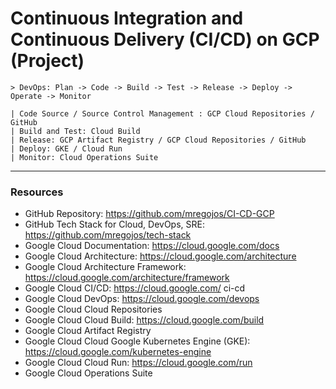 # Continuous Integration and Continuous Delivery (CI/CD) on GCP (Project)
    > DevOps: Plan -> Code -> Build -> Test -> Release -> Deploy -> Operate -> Monitor

    | Code Source / Source Control Management : GCP Cloud Repositories / GitHub
    | Build and Test: Cloud Build
    | Release: GCP Artifact Registry / GCP Cloud Repositories / GitHub
    | Deploy: GKE / Cloud Run 
    | Monitor: Cloud Operations Suite

---
### Resources
* GitHub Repository: https://github.com/mregojos/CI-CD-GCP
* GitHub Tech Stack for Cloud, DevOps, SRE: https://github.com/mregojos/tech-stack
* Google Cloud Documentation: https://cloud.google.com/docs
* Google Cloud Architecture: https://cloud.google.com/architecture
* Google Cloud Architecture Framework: https://cloud.google.com/architecture/framework
* Google Cloud CI/CD: https://cloud.google.com/ ci-cd
* Google Cloud DevOps: https://cloud.google.com/devops
* Google Cloud Cloud Repositories
* Google Cloud Cloud Build: https://cloud.google.com/build
* Google Cloud Artifact Registry
* Google Cloud Cloud Google Kubernetes Engine (GKE): https://cloud.google.com/kubernetes-engine
* Google Cloud Cloud Run: https://cloud.google.com/run
* Google Cloud Operations Suite

